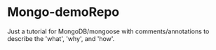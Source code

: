 # Mongo-demoRepo
Just a tutorial for MongoDB/mongoose with comments/annotations to describe the 'what', 'why', and 'how'.
